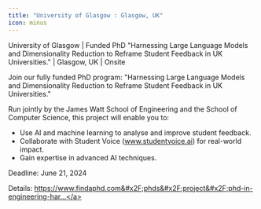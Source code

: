 ```yaml
---
title: "University of Glasgow : Glasgow, UK"
icon: minus
---
```

University of Glasgow | Funded PhD &quot;Harnessing Large Language Models and Dimensionality Reduction to Reframe Student Feedback in UK Universities.&quot; | Glasgow, UK | Onsite

Join our fully funded PhD program: &quot;Harnessing Large Language Models and Dimensionality Reduction to Reframe Student Feedback in UK Universities.&quot;

Run jointly by the James Watt School of Engineering and the School of Computer Science, this project will enable you to:

- Use AI and machine learning to analyse and improve student feedback.
- Collaborate with Student Voice (www.studentvoice.ai) for real-world impact.
- Gain expertise in advanced AI techniques.

Deadline: June 21, 2024

Details: <a href="https:&#x2F;&#x2F;www.findaphd.com&#x2F;phds&#x2F;project&#x2F;phd-in-engineering-harnessing-large-language-models-and-dimensionality-reduction-to-reframe-student-feedback-in-uk-universities&#x2F;?p172430" rel="nofollow">https:&#x2F;&#x2F;www.findaphd.com&#x2F;phds&#x2F;project&#x2F;phd-in-engineering-har...</a>
